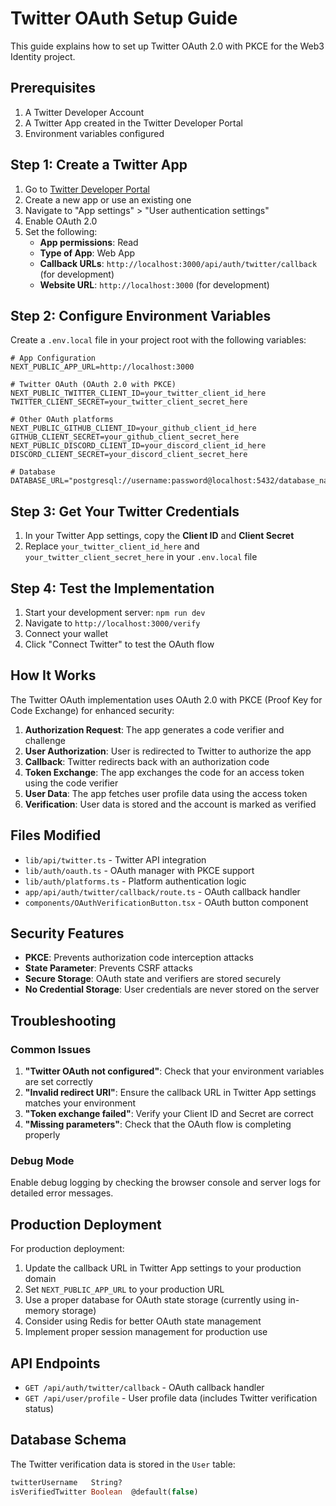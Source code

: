 # Twitter OAuth Setup Guide

This guide explains how to set up Twitter OAuth 2.0 with PKCE for the Web3 Identity project.

## Prerequisites

1. A Twitter Developer Account
2. A Twitter App created in the Twitter Developer Portal
3. Environment variables configured

## Step 1: Create a Twitter App

1. Go to [Twitter Developer Portal](https://developer.twitter.com/en/portal/dashboard)
2. Create a new app or use an existing one
3. Navigate to "App settings" > "User authentication settings"
4. Enable OAuth 2.0
5. Set the following:
   - **App permissions**: Read
   - **Type of App**: Web App
   - **Callback URLs**: `http://localhost:3000/api/auth/twitter/callback` (for development)
   - **Website URL**: `http://localhost:3000` (for development)

## Step 2: Configure Environment Variables

Create a `.env.local` file in your project root with the following variables:

```env
# App Configuration
NEXT_PUBLIC_APP_URL=http://localhost:3000

# Twitter OAuth (OAuth 2.0 with PKCE)
NEXT_PUBLIC_TWITTER_CLIENT_ID=your_twitter_client_id_here
TWITTER_CLIENT_SECRET=your_twitter_client_secret_here

# Other OAuth platforms
NEXT_PUBLIC_GITHUB_CLIENT_ID=your_github_client_id_here
GITHUB_CLIENT_SECRET=your_github_client_secret_here
NEXT_PUBLIC_DISCORD_CLIENT_ID=your_discord_client_id_here
DISCORD_CLIENT_SECRET=your_discord_client_secret_here

# Database
DATABASE_URL="postgresql://username:password@localhost:5432/database_name"
```

## Step 3: Get Your Twitter Credentials

1. In your Twitter App settings, copy the **Client ID** and **Client Secret**
2. Replace `your_twitter_client_id_here` and `your_twitter_client_secret_here` in your `.env.local` file

## Step 4: Test the Implementation

1. Start your development server: `npm run dev`
2. Navigate to `http://localhost:3000/verify`
3. Connect your wallet
4. Click "Connect Twitter" to test the OAuth flow

## How It Works

The Twitter OAuth implementation uses OAuth 2.0 with PKCE (Proof Key for Code Exchange) for enhanced security:

1. **Authorization Request**: The app generates a code verifier and challenge
2. **User Authorization**: User is redirected to Twitter to authorize the app
3. **Callback**: Twitter redirects back with an authorization code
4. **Token Exchange**: The app exchanges the code for an access token using the code verifier
5. **User Data**: The app fetches user profile data using the access token
6. **Verification**: User data is stored and the account is marked as verified

## Files Modified

- `lib/api/twitter.ts` - Twitter API integration
- `lib/auth/oauth.ts` - OAuth manager with PKCE support
- `lib/auth/platforms.ts` - Platform authentication logic
- `app/api/auth/twitter/callback/route.ts` - OAuth callback handler
- `components/OAuthVerificationButton.tsx` - OAuth button component

## Security Features

- **PKCE**: Prevents authorization code interception attacks
- **State Parameter**: Prevents CSRF attacks
- **Secure Storage**: OAuth state and verifiers are stored securely
- **No Credential Storage**: User credentials are never stored on the server

## Troubleshooting

### Common Issues

1. **"Twitter OAuth not configured"**: Check that your environment variables are set correctly
2. **"Invalid redirect URI"**: Ensure the callback URL in Twitter App settings matches your environment
3. **"Token exchange failed"**: Verify your Client ID and Secret are correct
4. **"Missing parameters"**: Check that the OAuth flow is completing properly

### Debug Mode

Enable debug logging by checking the browser console and server logs for detailed error messages.

## Production Deployment

For production deployment:

1. Update the callback URL in Twitter App settings to your production domain
2. Set `NEXT_PUBLIC_APP_URL` to your production URL
3. Use a proper database for OAuth state storage (currently using in-memory storage)
4. Consider using Redis for better OAuth state management
5. Implement proper session management for production use

## API Endpoints

- `GET /api/auth/twitter/callback` - OAuth callback handler
- `GET /api/user/profile` - User profile data (includes Twitter verification status)

## Database Schema

The Twitter verification data is stored in the `User` table:

```sql
twitterUsername   String?
isVerifiedTwitter Boolean  @default(false)
``` 